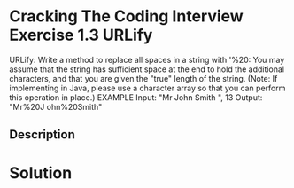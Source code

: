 # Cracking The Coding Interview Exercise 1.3 URLify
URLify: Write a method to replace all spaces in a string with '%20: You may assume that the string
has sufficient space at the end to hold the additional characters, and that you are given the "true"
length of the string. (Note: If implementing in Java, please use a character array so that you can
perform this operation in place.)
EXAMPLE
Input: "Mr John Smith ", 13
Output: "Mr%20J ohn%20Smith"

## Description


# Solution
